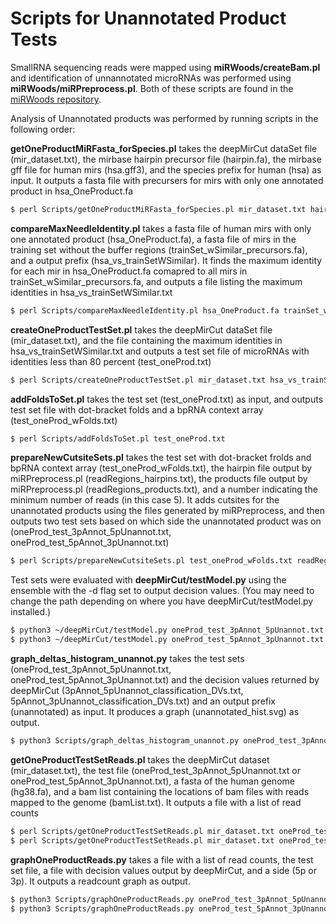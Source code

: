 
# Scripts for Unannotated Product Tests

SmallRNA sequencing reads were mapped using **miRWoods/createBam&#46;pl** and identification of unnannotated microRNAs was performed using **miRWoods/miRPreprocess&#46;pl**.  Both of these scripts are found in the [miRWoods repository](https://github.com/JimBell/miRWoods).

Analysis of Unannotated products was performed by running scripts in the following order:

**getOneProductMiRFasta\_forSpecies&#46;pl** takes the deepMirCut dataSet file (mir\_dataset.txt), the mirbase hairpin precursor file (hairpin.fa), the mirbase gff file for human mirs (hsa.gff3), and the species prefix for human (hsa) as input.  It outputs a fasta file with precursers for mirs with only one annotated product in hsa_OneProduct.fa
```sh
$ perl Scripts/getOneProductMiRFasta_forSpecies.pl mir_dataset.txt hairpin.fa hsa.gff3 hsa
```

**compareMaxNeedleIdentity&#46;pl** takes a fasta file of human mirs with only one annotated product (hsa\_OneProduct.fa), a fasta file of mirs in the training set without the buffer regions (trainSet\_wSimilar\_precursors.fa), and a output prefix (hsa\_vs\_trainSetWSimilar).  It finds the maximum identity for each mir in hsa\_OneProduct.fa comapred to all mirs in trainSet\_wSimilar\_precursors.fa, and outputs a file listing the maximum identities in hsa_vs_trainSetWSimilar.txt
```sh
$ perl Scripts/compareMaxNeedleIdentity.pl hsa_OneProduct.fa trainSet_wSimilar_precursors.fa hsa_vs_trainSetWSimilar
```

**createOneProductTestSet&#46;pl** takes the deepMirCut dataSet file (mir\_dataset.txt), and the file containing the maximum identities in hsa\_vs\_trainSetWSimilar.txt and outputs a test set file of microRNAs with identities less than 80 percent (test\_oneProd.txt)
```sh
$ perl Scripts/createOneProductTestSet.pl mir_dataset.txt hsa_vs_trainSetWSimilar.txt
```

**addFoldsToSet&#46;pl** takes the test set (test\_oneProd.txt) as input, and outputs test set file with dot-bracket folds and a bpRNA context array (test\_oneProd\_wFolds.txt)
```sh
$ perl Scripts/addFoldsToSet.pl test_oneProd.txt
```

**prepareNewCutsiteSets&#46;pl** takes the test set with dot-bracket frolds and bpRNA context array (test\_oneProd\_wFolds.txt), the hairpin file output by miRPreprocess.pl (readRegions\_hairpins.txt), the products file output by miRPreprocess.pl (readRegions\_products.txt), and a number indicating the minimum number of reads (in this case 5).  It adds cutsites for the unannotated products using the files generated by miRPreprocess, and then outputs two test sets based on which side the unannotated product was on (oneProd\_test\_3pAnnot\_5pUnannot.txt, oneProd\_test\_5pAnnot_3pUnannot.txt)
```sh
$ perl Scripts/prepareNewCutsiteSets.pl test_oneProd_wFolds.txt readRegions_hairpins.txt readRegions_products.txt 5
```

Test sets were evaluated with **deepMirCut/testModel&#46;py** using the ensemble with the -d flag set to output decision values.  (You may need to change the path depending on where you have deepMirCut/testModel.py installed.)
```sh
$ python3 ~/deepMirCut/testModel.py oneProd_test_3pAnnot_5pUnannot.txt -L seqBPRNA_ensemble_list.txt -o 3pAnnot_5pUnannot -d --input_setting 2
$ python3 ~/deepMirCut/testModel.py oneProd_test_5pAnnot_3pUnannot.txt -L seqBPRNA_ensemble_list.txt -o 5pAnnot_3pUnannot -d --input_setting 2
```

**graph\_deltas\_histogram\_unannot&#46;py** takes the test sets (oneProd\_test\_3pAnnot\_5pUnannot.txt, oneProd\_test\_5pAnnot\_3pUnannot.txt) and the decision values returned by deepMirCut (3pAnnot\_5pUnannot\_classification\_DVs.txt, 5pAnnot\_3pUnannot\_classification\_DVs.txt) and an output prefix (unannotated) as input.  It produces a graph (unannotated_hist.svg) as output.
```sh
$ python3 Scripts/graph_deltas_histogram_unannot.py oneProd_test_3pAnnot_5pUnannot.txt oneProd_test_5pAnnot_3pUnannot.txt 3pAnnot_5pUnannot_classification_DVs.txt 5pAnnot_3pUnannot_classification_DVs.txt unannotated
```

**getOneProductTestSetReads&#46;pl** takes the deepMirCut dataset (mir\_dataset.txt), the test file (oneProd\_test\_3pAnnot\_5pUnannot.txt or oneProd\_test\_5pAnnot\_3pUnannot.txt), a fasta of the human genome (hg38.fa), and a bam list containing the locations of bam files with reads mapped to the genome (bamList.txt).  It outputs a file with a list of read counts 
```sh
$ perl Scripts/getOneProductTestSetReads.pl mir_dataset.txt oneProd_test_3pAnnot_5pUnannot.txt hg38.fa bamList.txt
$ perl Scripts/getOneProductTestSetReads.pl mir_dataset.txt oneProd_test_5pAnnot_3pUnannot.txt hg38.fa bamList.txt
```

**graphOneProductReads&#46;py** takes a file with a list of read counts, the test set file, a file with decision values output by deepMirCut, and a side (5p or 3p).  It outputs a readcount graph as output.
```sh
$ python3 Scripts/graphOneProductReads.py oneProd_test_3pAnnot_5pUnannot.txt.counts oneProd_test_3pAnnot_5pUnannot.txt 3pAnnot_5pUnannot_classification_DVs.txt 5p
$ python3 Scripts/graphOneProductReads.py oneProd_test_5pAnnot_3pUnannot.txt.counts oneProd_test_5pAnnot_3pUnannot.txt 5pAnnot_3pUnannot_classification_DVs.txt 3p
```


